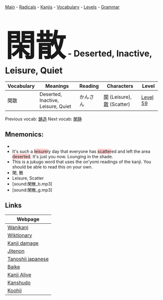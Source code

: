 <style> bigfont {font-size: 100px}</style>
[Main](../README.md) -
[Radicals](../radicals.md) -
[Kanjis](../kanjis.md) -
[Vocabulary](../vocabulary.md) -
[Levels](../levels.md) -
[Grammar](../grammar.md)
# <bigfont> 閑散</bigfont> - Deserted, Inactive, Leisure, Quiet 

| Vocabulary | Meanings | Reading | Characters | Level |
| --- | --- | --- | --- | --- |
| 閑散 | Deserted, Inactive, Leisure, Quiet | かんさん |  [閑](../kanjis/閑.md) (Leisure), [散](../kanjis/散.md) (Scatter) | [Level 59](../levels/wk_level59.md) |

Previous vocab: [鋳造](鋳造.md) Next vocab: [閑静](閑静.md) 

## Mnemonics:

* 
* It's such a <span style="background-color:#ffcccb"> leisure</span>ly day that everyone has <span style="background-color:#ffcccb"> scatter</span>ed and left the area <span style="background-color:#ffcccb"> deserted</span>. It's just you now. Lounging in the shade.
* This is a jukugo word that uses the on'yomi readings of the kanji. You should be able to read this on your own.
* 閑, 散
* Leisure, Scatter
* [sound:閑散_b.mp3]
* [sound:閑散_g.mp3]


## Links 

| Webpage |
| --- |
| [Wanikani          ](https://www.wanikani.com/kanji/閑散) |
| [Wiktionary        ](https://en.wiktionary.org/wiki/閑散) |
| [Kanji damage      ](http://www.kanjidamage.com/kanji/search?utf8=✓&q=閑散) |
| [Jitenon           ](https://jitenon.com/kanji/閑散) |
| [Tanoshii japanese ](https://www.tanoshiijapanese.com/dictionary/kanji.cfm?k=閑散) |
| [Baike             ](https://baike.baidu.com/item/閑散) |
| [Kanji Alive       ](https://app.kanjialive.com/閑散) |
| [Kanshudo          ](https://www.kanshudo.com/searchmn?q=閑散) |
| [Koohii            ](https://kanji.koohii.com/study/kanji/閑散) |
